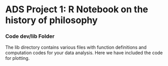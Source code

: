 # ADS Project 1:  R Notebook on the history of philosophy

### Code dev/lib Folder

The lib directory contains various files with function definitions and computation codes for your data analysis. Here we have included the code for plotting.

